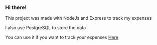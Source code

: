 <h3>Hi there!</h3>

<p>This project was made with NodeJs and Express to track my expenses</p>

<p>I also use PostgreSQL to store the data</p>

<p>You can use it if you want to track your expenses <a href="https://www.spendion.app">Here</a></p>

